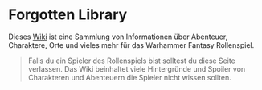 
# Forgotten Library

Dieses [Wiki](https://thehergi.github.io/ForgottenLibrary/) ist eine Sammlung von Informationen über Abenteuer, Charaktere, Orte und vieles mehr für das Warhammer Fantasy Rollenspiel. 

> Falls du ein Spieler des Rollenspiels bist solltest du diese Seite verlassen. 
Das Wiki beinhaltet viele Hintergründe und Spoiler von Charakteren und Abenteuern die Spieler nicht wissen sollten.
